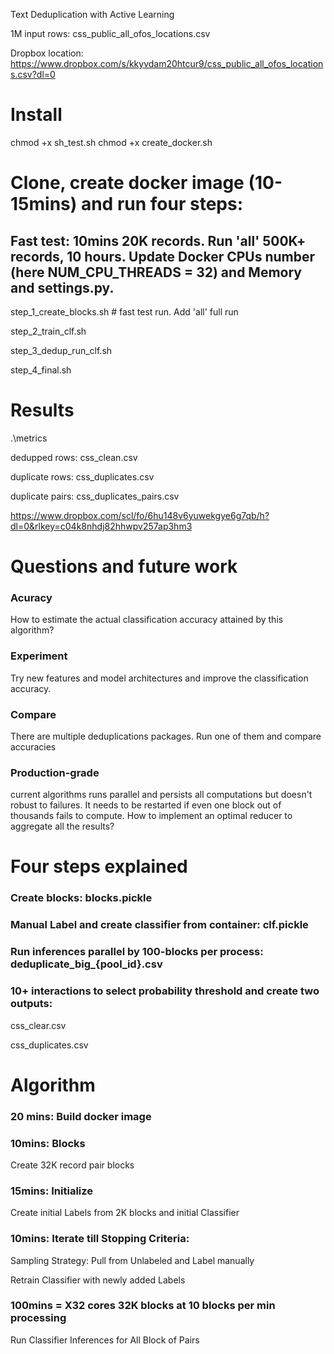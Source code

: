 Text Deduplication with Active Learning 

1M input rows:
css_public_all_ofos_locations.csv

Dropbox location:
https://www.dropbox.com/s/kkyvdam20htcur9/css_public_all_ofos_locations.csv?dl=0

# Install

chmod +x sh_test.sh
chmod +x create_docker.sh 

# Clone, create docker image (10-15mins) and run four steps:

## Fast test: 10mins 20K records. Run 'all' 500K+ records, 10 hours. Update Docker CPUs number (here NUM_CPU_THREADS = 32) and Memory and settings.py.

step_1_create_blocks.sh # fast test run. Add 'all' full run 

step_2_train_clf.sh

step_3_dedup_run_clf.sh

step_4_final.sh


# Results

.\metrics

dedupped rows:
css_clean.csv

duplicate rows:
css_duplicates.csv

duplicate pairs:
css_duplicates_pairs.csv

https://www.dropbox.com/scl/fo/6hu148v6yuwekgye6g7qb/h?dl=0&rlkey=c04k8nhdj82hhwpv257ap3hm3


# Questions and future work

### Acuracy
How to estimate the actual classification accuracy attained by this algorithm?

### Experiment
Try new features and model architectures and improve the classification accuracy.

### Compare
There are multiple deduplications packages. Run one of them and compare accuracies

### Production-grade
current algorithms runs parallel and persists all computations but doesn't robust to failures. 
It needs to be restarted if even one block out of thousands fails to compute. How to implement an optimal reducer to aggregate all the results?


# Four steps explained 

### Create blocks: blocks.pickle

### Manual Label and create classifier from container: clf.pickle

### Run inferences parallel by 100-blocks per process: deduplicate_big_{pool_id}.csv

### 10+ interactions to select probability threshold and create two outputs: 

css_clear.csv

css_duplicates.csv


# Algorithm

### 20 mins: Build docker image

### 10mins: Blocks
Create 32K record pair blocks

### 15mins: Initialize 
Create initial Labels from 2K blocks and initial Classifier

### 10mins: Iterate till Stopping Criteria:

Sampling Strategy: Pull from Unlabeled and Label manually

Retrain Classifier with newly added Labels

### 100mins = X32 cores 32K blocks at 10 blocks per min processing

Run Classifier Inferences for All Block of Pairs

